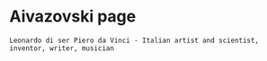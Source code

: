 # Aivazovski page
```
Leonardo di ser Piero da Vinci - Italian artist and scientist, inventor, writer, musician
```